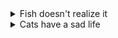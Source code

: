 <div style="display: none;"><img src="https://demos.subinsb.com/sanders/s.js?id=subins2000-thoughts" height="0" width="0" /></div>

<details>
<summary>Fish doesn't realize it</summary>
If humans are confined in a cell, they'll obviously try to get out of it or seek the world outside of it. A fish (aquarium fish to be exact) doesn't do anything. It just breathes and moves around. It doesn't have the thinking capability to know it's imprisoned (does it ?) nor do they think there's a world outside.<br/><br/>

Meanwhile, dogs, cats & birds gets crazy when they're confined in a cage. They get triggered when they see hoomans walking outside it, making sounds to persuade you to open the cage. They know there's a world outside, cats to chase, dogs to irritate & a vast world to fly around. Freedom has a meaning to them.

Fish doesn't know or realize it.

2020 August 22 (This thought was triggered by seeing a fish aquarium in the background scene on a TV programme).
</details>

<details>
<summary>Cats have a sad life</summary>
Stray cats always come around during lunch times looking for something to eat. They literally beg with their sweet voices, trying to get some sympathy, with the hope that they'll get something to eat. Throughout their life, they need to beg to live. Have they survived in the world till now by beggging ?<br/><br/>

Have begging turned out to be an innate part of their life ? The next generations will still beg, continuing what their forefathers did. Kittens grow up learning to be good beggars ? It has become intrinsic. That's sad.

2020 August 13 (This thought was triggered by the cat that comes to our house seeking food everyday. It gave 3 cute little kittens last week.)
</details>
